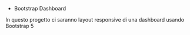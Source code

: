 * Bootstrap Dashboard

In questo progetto ci saranno layout responsive di una dashboard usando Bootstrap 5